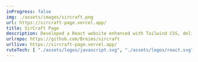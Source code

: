```yaml
---
inProgress: false
img: ./assets/images/sircraft.png
url: https://sircraft-page.vercel.app/
title: SirCraft Page
description: Developed a React website enhanced with Tailwind CSS, delivering dynamic design and a responsive user experience.
urlrepo: https://github.com/Breims/sircraft
urllive: https://sircraft-page.vercel.app/
ruteTech: [ "./assets/logos/javascript.svg", "./assets/logos/react.svg", "./assets/logos/tailwindcss.svg" ]
---
```


